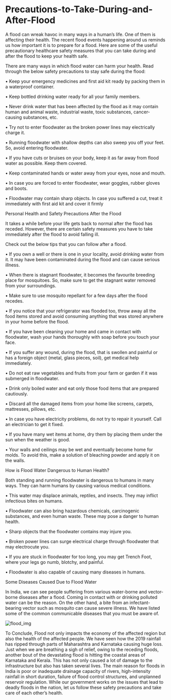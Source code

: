 # Precautions-to-Take-During-and-After-Flood


A flood can wreak havoc in many ways in a human’s
life. One of them is affecting their health. The recent
flood events happening around us reminds us how
important it is to prepare for a flood. Here are some
of the useful precautionary healthcare safety
measures that you can take during and after the
flood to keep your health safe.


There are many ways in which flood water can harm your health. Read through the below safety precautions to stay safe during the flood:



• Keep your emergency medicines and first aid kit ready by packing them in a waterproof container.


• Keep bottled drinking water ready for all your family members.


• Never drink water that has been affected by the flood as it may contain human and animal waste, industrial waste, toxic substances, cancer-causing substances, etc.


• Try not to enter floodwater as the broken power lines may electrically charge it.


• Running floodwater with shallow depths can also sweep you off your feet. So, avoid entering floodwater.


• If you have cuts or bruises on your body, keep it as far away from flood water as possible. Keep them covered.


• Keep contaminated hands or water away from your eyes, nose and mouth.


• In case you are forced to enter floodwater, wear goggles, rubber gloves and boots.


• Floodwater may contain sharp objects. In case you suffered a cut, treat it immediately with first aid kit and cover it firmly


Personal Health and Safety Precautions After the Flood


It takes a while before your life gets back to normal after the flood has receded. However, there are certain safety measures you have to take immediately after the flood to avoid falling ill.


Check out the below tips that you can follow after a flood.



• If you own a well or there is one in your locality, avoid drinking water from it. It may have been contaminated during the flood and can cause serious illness.


• When there is stagnant floodwater, it becomes the favourite breeding place for mosquitoes. So, make sure to get the stagnant water removed from your surroundings.


• Make sure to use mosquito repellant for a few days after the flood recedes.


• If you notice that your refrigerator was flooded too, throw away all the food items stored and avoid consuming anything that was stored anywhere in your home before the flood.


• If you have been cleaning your home and came in contact with floodwater, wash your hands thoroughly with soap before you touch your face.


• If you suffer any wound, during the flood, that is swollen and painful or has a foreign object (metal, glass pieces, soil), get medical help immediately.


• Do not eat raw vegetables and fruits from your farm or garden if it was submerged in floodwater.


• Drink only boiled water and eat only those food items that are prepared cautiously.


• Discard all the damaged items from your home like screens, carpets, mattresses, pillows, etc.


• In case you have electricity problems, do not try to repair it yourself. Call an electrician to get it fixed.


• If you have many wet items at home, dry them by placing them under the sun when the weather is good.


• Your walls and ceilings may be wet and eventually become home for molds. To avoid this, make a solution of bleaching powder and apply it on the walls.


How is Flood Water Dangerous to Human Health?



Both standing and running floodwater is dangerous to humans in many ways. They can harm humans by causing various medical conditions.


• This water may displace animals, reptiles, and insects. They may inflict infectious bites on humans.


• Floodwater can also bring hazardous chemicals, carcinogenic substances, and even human waste. These may pose a danger to human health.


• Sharp objects that the floodwater contains may injure you.


• Broken power lines can surge electrical charge through floodwater that may electrocute you.


• If you are stuck in floodwater for too long, you may get Trench Foot, where your legs go numb, blotchy, and painful.


• Floodwater is also capable of causing many diseases in humans.


Some Diseases Caused Due to Flood Water



In India, we can see people suffering from various water-borne and vector-borne diseases after a flood. Coming in contact with or drinking polluted water can be the reason. On the other hand, a bite from an infectant-bearing vector such as mosquito can cause severe illness. We have listed some of the common communicable diseases that you must be aware of.




![flood_img ](https://user-images.githubusercontent.com/64910825/114279621-33fb4380-9a53-11eb-9a2f-005bb2c32d9f.png)



To Conclude,
Flood not only impacts the economy of the affected region but also the health of the affected people. We have seen how the 2019 rainfall has ripped through parts of Maharashtra and Karnataka causing huge loss. Just when we are breathing a sigh of relief, owing to the receding floods, another bout of the devastating flood is hitting the coastal areas of Karnataka and Kerala. This has not only caused a lot of damage to the infrastructure but also has taken several lives.
The main reason for floods in India is poor or inadequate drainage capacity of rivers, high-intensity rainfall in short duration, failure of flood control structures, and unplanned reservoir regulation.
While our government works on the issues that lead to deadly floods in the nation, let us follow these safety precautions and take care of each other’s health.
